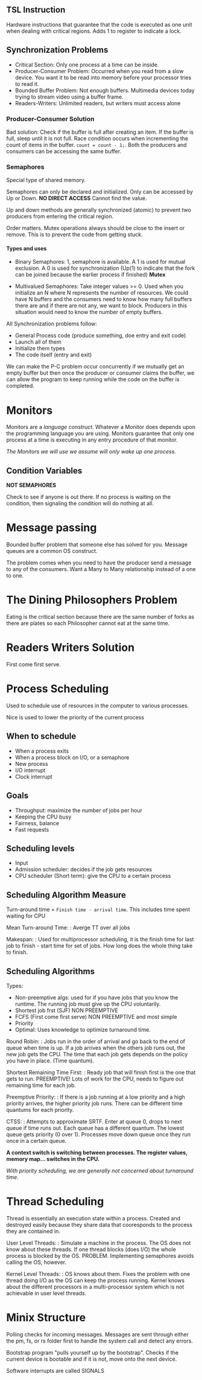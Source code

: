 <!--Copy notes from red binder for chapter 2.1-->

## TSL Instruction

Hardware instructions that guarantee that the code is executed as one unit when
dealing with critical regions. Adds 1 to register to indicate a lock.

## Synchronization Problems

 - Critical Section: Only one process at a time can be inside.
 - Producer-Consumer Problem: Occurred when you read from a slow device. You
   want it to be read into memory before your processor tries to read it.
 - Bounded Buffer Problem: Not enough buffers. Multimedia devices today trying
   to stream video using a buffer frame.
 - Readers-Writers: Unlimited readers, but writers must access alone

### Producer-Consumer Solution

Bad solution: Check if the buffer is full after creating an item. If the buffer
is full, sleep until it is not full. Race condition occurs when incrementing
the count of items in the buffer. `count = count - 1;`. Both the producers and
consumers can be accessing the same buffer.

### Semaphores

Special type of shared memory.

Semaphores can only be declared and initialized. Only can be accessed by Up or
Down. **NO DIRECT ACCESS** Cannot find the value.

Up and down methods are generally synchronized (atomic) to prevent two
producers from entering the critical region.

Order matters. Mutex operations always should be close to the insert or remove.
This is to prevent the code from getting stuck.

#### Types and uses

 - Binary Semaphores: 1, semaphore is available. A 1 is used for mutual
   exclusion. A 0 is used for synchronization (Up(1) to indicate that the fork can
   be joined because the earlier process if finished) **Mutex**

 - Multivalued Semaphores: Take integer values >= 0. Used when you initialize
   an N where N represents the number of resources. We could have N buffers
   and the consumers need to know how many full buffers there are and if
   there are not any, we want to block. Producers in this situation would
   need to know the number of empty buffers.


All Synchronization problems follow:

 - General Process code (produce something, doe entry and exit code)
 - Launch all of them
 - Initialize them types
 - The code itself (entry and exit)

We can make the P-C problem occur concurrently if we mutually get an empty
buffer but then once the producer or consumer claims the buffer, we can allow
the program to keep running while the code on the buffer is completed.

# Monitors

Monitors are a *language construct*. Whatever a Monitor does depends upon the
programming language you are using. Monitors guarantee that only one process at
a time is executing in any entry procedure of that monitor.

*The Monitors we will use we assume will only wake up one process.*

## Condition Variables

**NOT SEMAPHORES**

Check to see if anyone is out there. If no process is waiting on the condition,
then signaling the condition will do nothing at all.

# Message passing

Bounded buffer problem that someone else has solved for you. Message queues are
a common OS construct.

The problem comes when you need to have the producer send a message to any of
the consumers. Want a Many to Many relationship instead of a one to one.

# The Dining Philosophers Problem

Eating is the critical section because there are the same number of forks as
there are plates so each Philosopher cannot eat at the same time.

# Readers Writers Solution

First come first serve.

# Process Scheduling

Used to schedule use of resources in the computer to various processes.

Nice is used to lower the priority of the current process

## When to schedule

 - When a process exits
 - When a process block on I/O, or a semaphore
 - New process
 - I/O interrupt
 - Clock interrupt

## Goals

 - Throughput: maximize the number of jobs per hour
 - Keeping the CPU busy
 - Fairness, balance
 - Fast requests

## Scheduling levels

 - Input
 - Admission scheduler: decides if the job gets resources
 - CPU scheduler (Short term): give the CPU to a certain process

## Scheduling Algorithm Measure

Turn-around time = `Finish time - arrival time`. This includes time spent
waiting for CPU

Mean Turn-around Time:
 : Averge TT over all jobs

Makespan:
 : Used for multiprocessor scheduling, it is the finish time for last job to
   finish - start time for set of jobs. How long does the whole thing take to
   finish.

## Scheduling Algorithms

Types:
 - Non-preemptive algs: used for if you have jobs that you know the runtime.
   The running job must give up the CPU voluntarily.
 - Shortest job frst (SJF) NON PREEMPTIVE
 - FCFS (First come first serve) NON PREEMPTIVE and most simple
 - Priority
 - Optimal: Uses knowledge to optimize turnaround time.

Round Robin:
 : Jobs run in the order of arrival and go back to the end of queue when time
   is up. If a job arrives when the others job runs out, the new job gets the
   CPU. The time that each job gets depends on the policy you have in place.
   (Time quantum).

Shortest Remaining Time First:
 : Ready job that will finish first is the one that gets to run. PREEMPTIVE!
   Lots of work for the CPU, needs to figure out remaining time for each job.

Preemptive Priority:
 : If there is a job running at a low priority and a high priority arrives, the
   higher priority job runs. There can be different time quantums for each
   priority.

CTSS:
 : Attempts to approximate SRTF. Enter at queue 0, drops to next queue if time
   runs out. Each queue has a different quantum. The lowest queue gets priority
   (0 over 1). Processes move down queue once they run once in a certain queue.

**A context switch is switching between processes. The register values, memory
map... switches in the CPU.**

*With priority scheduling, we are generally not concerned about turnaround time.*

# Thread Scheduling

Thread is essentially an execution state within a process. Created and
destroyed easily because they share data that cooresponds to the process they
are contained in.

User Level Threads:
 : Simulate a machine in the process. The OS does not know about these threads.
   If one thread blocks (does I/O) the whole process is blocked by the OS.
   PROBLEM. Implementing semaphores avoids calling the OS, however.

Kernel Level Threads:
 : OS knows about them. Fixes the problem with one thread doing I/O as the OS
   can keep the process running. Kernel knows about the different processors in
   a multi-processor system which is not achievable in user level threads.

# Minix Structure

Polling checks for incoming messages. Messages are sent through either the pm,
fs, or rs folder first to handle the system call and detect any errors.

Bootstrap program "pulls yourself up by the bootstrap". Checks if the current
device is bootable and if it is not, move onto the next device.

Software interrupts are called SIGNALS
